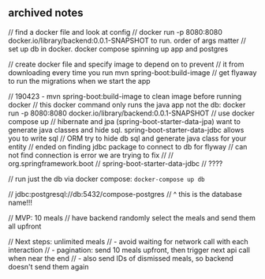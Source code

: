     
## archived notes
// find a docker file and look at config
// docker run -p 8080:8080 docker.io/library/backend:0.0.1-SNAPSHOT to run. order of args matter
// set up db in docker. docker compose spinning up app and postgres

// create docker file and specify image to depend on to prevent
// it from downloading every time you run mvn spring-boot:build-image
// get flyaway to run the migrations when we start the app


// 190423 - mvn spring-boot:build-image to clean image before running docker
// this docker command only runs the java app not the db: docker run -p 8080:8080 docker.io/library/backend:0.0.1-SNAPSHOT
//    use docker compose up
// hibernate and jpa (spring-boot-starter-data-jpa) want to generate java classes and hide sql.  spring-boot-starter-data-jdbc allows you to write sql
// ORM try to hide db sql and generate java class for your entity
// ended on finding jdbc package to connect to db for flyway
// can not find connection is error we are trying to fix
// <dependency>
//    <groupId>org.springframework.boot</groupId>
//    <artifactId>spring-boot-starter-data-jdbc</artifactId>
//</dependency> ????

// run just the db via docker compose: `docker-compose up db`

// jdbc:postgresql://db:5432/compose-postgres
//                                  ^ this is the database name!!!

// MVP: 10 meals
// have backend randomly select the meals and send them all upfront

// Next steps: unlimited meals
// - avoid waiting for network call with each interaction
// - pagination: send 10 meals upfront, then trigger next api call when near the end
// - also send IDs of dismissed meals, so backend doesn't send them again
